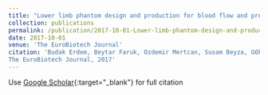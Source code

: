```yaml
---
title: "Lower limb phantom design and production for blood flow and pressure tests"
collection: publications
permalink: /publication/2017-10-01-Lower-limb-phantom-design-and-production-for-blood-flow-and-pressure-tests
date: 2017-10-01
venue: 'The EuroBiotech Journal'
citation: 'Budak Erdem, Beytar Faruk, Ozdemir Mertcan, Susam Beyza, GOker Meric, unlu Aytekin, Erogul Osman, Lower limb phantom design and production for blood flow and pressure tests"
The EuroBiotech Journal, 2017'
---
```

Use [Google Scholar](https://scholar.google.com/scholar?q=Lower+limb+phantom+design+and+production+for+blood+flow+and+pressure+tests){:target="_blank"} for full citation